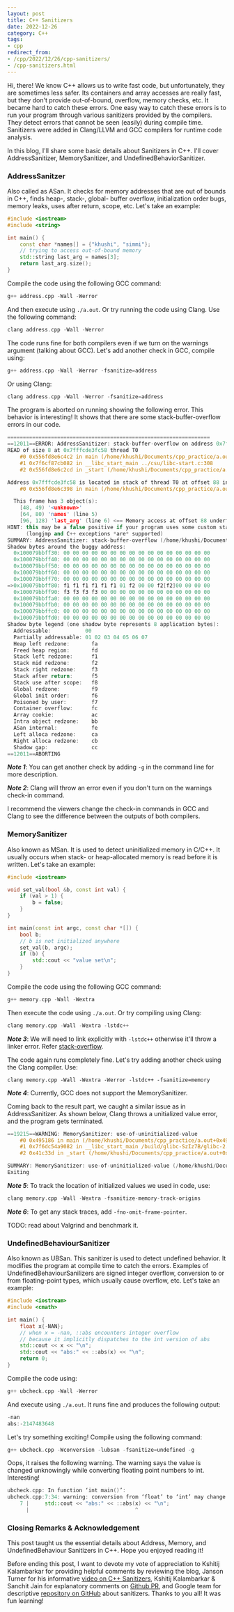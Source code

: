 ```yaml
---
layout: post
title: C++ Sanitizers
date: 2022-12-26
category: C++
tags:
- cpp
redirect_from:
- /cpp/2022/12/26/cpp-sanitizers/
- /cpp-sanitizers.html
---
```


Hi, there! We know C++ allows us to write fast code,
but unfortunately, they are sometimes less safer.
Its containers and array accesses are really fast,
but they don't provide out-of-bound, overflow, memory checks, etc.
It became hard to catch these errors. One easy way to catch these
errors is to run your program through various sanitizers provided
by the compilers. They detect errors that cannot be seen (easily)
during compile time. Sanitizers were added in Clang/LLVM and
GCC compilers for runtime code analysis.

In this blog, I'll share some basic details about Sanitizers in C++.
I'll cover AddressSanitizer, MemorySanitizer, and UndefinedBehaviorSanitizer.

### AddressSanitzer
Also called as ASan. It checks for memory addresses that are out of bounds in C++,
finds heap-, stack-, global- buffer overflow, initialization order bugs, memory leaks,
uses after return, scope, etc. Let's take an example:
```cpp
#include <iostream>
#include <string>

int main() {
    const char *names[] = {"khushi", "simmi"};
    // trying to access out-of-bound memory
    std::string last_arg = names[3];
    return last_arg.size();
}
```
Compile the code using the following GCC command:
```cpp
g++ address.cpp -Wall -Werror
```
And then execute using `./a.out`. Or try running the code using Clang. Use the following command:
```cpp
clang address.cpp -Wall -Werror
```
The code runs fine for both compilers even if we turn on the warnings argument (talking about GCC). Let's add another check in GCC, compile using:
```cpp
g++ address.cpp -Wall -Werror -fsanitize=address
```
Or using Clang:
```cpp
clang address.cpp -Wall -Werror -fsanitize=address
```
The program is aborted on running showing the following error. This behavior is interesting! It shows that there are some stack-buffer-overflow errors in our code.
```cpp
=================================================================
==12011==ERROR: AddressSanitizer: stack-buffer-overflow on address 0x7fffcde3fc58 at pc 0x556fd8e6c4c3 bp 0x7fffcde3fbf0 sp 0x7fffcde3fbe0
READ of size 8 at 0x7fffcde3fc58 thread T0
    #0 0x556fd8e6c4c2 in main (/home/khushi/Documents/cpp_practice/a.out+0x14c2)
    #1 0x7f6cf87cb082 in __libc_start_main ../csu/libc-start.c:308
    #2 0x556fd8e6c2cd in _start (/home/khushi/Documents/cpp_practice/a.out+0x12cd)

Address 0x7fffcde3fc58 is located in stack of thread T0 at offset 88 in frame
    #0 0x556fd8e6c398 in main (/home/khushi/Documents/cpp_practice/a.out+0x1398)

  This frame has 3 object(s):
    [48, 49) '<unknown>'
    [64, 80) 'names' (line 5)
    [96, 128) 'last_arg' (line 6) <== Memory access at offset 88 underflows this variable
HINT: this may be a false positive if your program uses some custom stack unwind mechanism, swapcontext or vfork
      (longjmp and C++ exceptions *are* supported)
SUMMARY: AddressSanitizer: stack-buffer-overflow (/home/khushi/Documents/cpp_practice/a.out+0x14c2) in main
Shadow bytes around the buggy address:
  0x100079bbff30: 00 00 00 00 00 00 00 00 00 00 00 00 00 00 00 00
  0x100079bbff40: 00 00 00 00 00 00 00 00 00 00 00 00 00 00 00 00
  0x100079bbff50: 00 00 00 00 00 00 00 00 00 00 00 00 00 00 00 00
  0x100079bbff60: 00 00 00 00 00 00 00 00 00 00 00 00 00 00 00 00
  0x100079bbff70: 00 00 00 00 00 00 00 00 00 00 00 00 00 00 00 00
=>0x100079bbff80: f1 f1 f1 f1 f1 f1 01 f2 00 00 f2[f2]00 00 00 00
  0x100079bbff90: f3 f3 f3 f3 00 00 00 00 00 00 00 00 00 00 00 00
  0x100079bbffa0: 00 00 00 00 00 00 00 00 00 00 00 00 00 00 00 00
  0x100079bbffb0: 00 00 00 00 00 00 00 00 00 00 00 00 00 00 00 00
  0x100079bbffc0: 00 00 00 00 00 00 00 00 00 00 00 00 00 00 00 00
  0x100079bbffd0: 00 00 00 00 00 00 00 00 00 00 00 00 00 00 00 00
Shadow byte legend (one shadow byte represents 8 application bytes):
  Addressable:           00
  Partially addressable: 01 02 03 04 05 06 07 
  Heap left redzone:       fa
  Freed heap region:       fd
  Stack left redzone:      f1
  Stack mid redzone:       f2
  Stack right redzone:     f3
  Stack after return:      f5
  Stack use after scope:   f8
  Global redzone:          f9
  Global init order:       f6
  Poisoned by user:        f7
  Container overflow:      fc
  Array cookie:            ac
  Intra object redzone:    bb
  ASan internal:           fe
  Left alloca redzone:     ca
  Right alloca redzone:    cb
  Shadow gap:              cc
==12011==ABORTING
```
***Note 1***: You can get another check by adding `-g` in the command line for more description.

***Note 2***: Clang will throw an error even if you don't turn on the warnings check-in command.

I recommend the viewers change the check-in commands in GCC and Clang to see the
difference between the outputs of both compilers.

### MemorySanitizer
Also known as MSan. It is used to detect uninitialized memory in C/C++.
It usually occurs when stack- or heap-allocated memory is read before it is written.
Let's take an example:
```cpp
#include <iostream>

void set_val(bool &b, const int val) {
    if (val > 1) {
        b = false;
    }
}

int main(const int argc, const char *[]) {
    bool b;
    // b is not initialized anywhere
    set_val(b, argc);
    if (b) {
        std::cout << "value set\n";
    }
}
```
Compile the code using the following GCC command:
```cpp
g++ memory.cpp -Wall -Wextra
```
Then execute the code using `./a.out`. Or try compiling using Clang:
```cpp
clang memory.cpp -Wall -Wextra -lstdc++
```
***Note 3***: We will need to link explicitly with `-lstdc++` otherwise it'll throw a linker error.
Refer [stack-overflow](https://stackoverflow.com/questions/28236870/error-undefined-reference-to-stdcout).

The code again runs completely fine. Let's try adding another check using the Clang compiler. Use:
```
clang memory.cpp -Wall -Wextra -Werror -lstdc++ -fsanitize=memory
```
***Note 4***: Currently, GCC does not support the MemorySanitizer.

Coming back to the result part, we caught a similar issue as in AddressSanitizer.
As shown below, Clang throws a unitialized value error, and the program gets terminated.
```cpp
==19215==WARNING: MemorySanitizer: use-of-uninitialized-value
    #0 0x495186 in main (/home/khushi/Documents/cpp_practice/a.out+0x495186)
    #1 0x7f6dc54a9082 in __libc_start_main /build/glibc-SzIz7B/glibc-2.31/csu/../csu/libc-start.c:308:16
    #2 0x41c33d in _start (/home/khushi/Documents/cpp_practice/a.out+0x41c33d)

SUMMARY: MemorySanitizer: use-of-uninitialized-value (/home/khushi/Documents/cpp_practice/a.out+0x495186) in main
Exiting
```
***Note 5***: To track the location of initialized values we used in code, use:
```cpp
clang memory.cpp -Wall -Wextra -fsanitize-memory-track-origins
```
***Note 6***: To get any stack traces, add `-fno-omit-frame-pointer`.

TODO: read about Valgrind and benchmark it.

### UndefinedBehaviourSanitizer
Also known as UBSan. This sanitizer is used to detect undefined behavior.
It modifies the program at compile time to catch the errors.
Examples of UndefinedBehaviourSanilizers are signed integer overflow, conversion
to or from floating-point types, which usually cause overflow, etc. Let's take an example:
```cpp
#include <iostream>
#include <cmath>

int main() {
    float x{-NAN};
    // when x = -nan, ::abs encounters integer overflow
    // because it implicitly dispatches to the int version of abs
    std::cout << x << "\n";
    std::cout << "abs:" << ::abs(x) << "\n";
    return 0;
}
```
Compile the code using:
```cpp
g++ ubcheck.cpp -Wall -Werror
```
And execute using `./a.out`. It runs fine and produces the following output:
```cpp
-nan
abs:-2147483648
```
Let's try something exciting! Compile using the following command:
```cpp
g++ ubcheck.cpp -Wconversion -lubsan -fsanitize=undefined -g
```
Oops, it raises the following warning. The warning says the value is changed unknowingly
while converting floating point numbers to int. Interesting!
```cpp
ubcheck.cpp: In function ‘int main()’:
ubcheck.cpp:7:34: warning: conversion from ‘float’ to ‘int’ may change value [-Wfloat-conversion]
    7 |     std::cout << "abs:" << ::abs(x) << "\n";
      |                                  ^
```

### Closing Remarks & Acknowledgement
This post taught us the essential details about Address, Memory, and UndefinedBehaviour Sanitizers in C++.
Hope you enjoyed reading it!

Before ending this post, I want to devote my vote of appreciation to
Kshitij Kalambarkar for providing helpful comments by reviewing the blog,
Janson Turner for his informative [video on C++ Sanitizers](https://www.youtube.com/watch?v=MB6NPkB4YVs),
Kshitij Kalambarkar & Sanchit Jain for explanatory comments on [Github PR](https://github.com/pytorch/pytorch/commit/dfd2edc025b284abc6972bdcfaa9f4f7b8808036),
and Google team for descriptive [repository on GitHub](https://github.com/google/sanitizers) about sanitizers.
Thanks to you all! It was fun learning!
